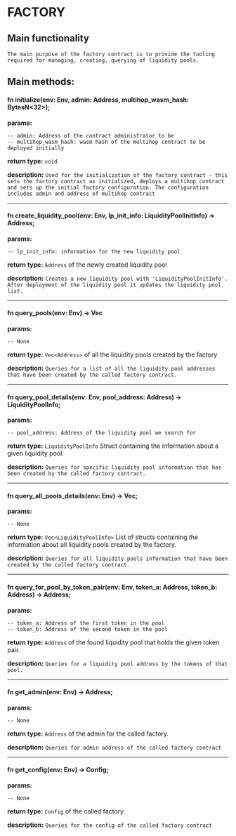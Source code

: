 # FACTORY

## Main functionality
```The main purpose of the factory contract is to provide the tooling required for managing, creating, querying of liquidity pools.```



## Main methods:
#### fn initialize(env: Env, admin: Address, multihop_wasm_hash: BytesN<32>);

**params:**
```
-- admin: Address of the contract administrator to be
-- multihop_wasm_hash: wasm hash of the multihop contract to be deployed initially
```
**return type:**
`void`

**description:**
`Used for the initialization of the factory contract - this sets the factory contract as initialized, deploys a multihop contract and sets up the initial factory configuration. The configuration includes admin and address of multihop contract`

<hr>

####  fn create_liquidity_pool(env: Env, lp_init_info: LiquidityPoolInitInfo) -> Address;
**params:**
```
-- lp_init_info: information for the new liquidity pool
```
**return type:**
`Address` of the newly created liquidity pool

**description:**
`Creates a new liquidity pool with 'LiquidityPoolInitInfo'. After deployment of the liquidity pool it updates the liquidity pool list.`

<hr>

#### fn query_pools(env: Env) -> Vec<Address>

**params:**
```
-- None
```
**return type:**
`Vec<Address>` of all the liquidity pools created by the factory

**description:**
`Queries for a list of all the liquidity pool addresses that have been created by the called factory contract.`

<hr>

#### fn query_pool_details(env: Env, pool_address: Address) -> LiquidityPoolInfo;

**params:**
```
-- pool_address: Address of the liquidity pool we search for
```
**return type:**
`LiquidityPoolInfo` Struct containing the information about a given liquidity pool.

**description:**
`Queries for specific liquidity pool information that has been created by the called factory contract.`

<hr>

#### fn query_all_pools_details(env: Env) -> Vec<LiquidityPoolInfo>;

**params:**
```
-- None
```
**return type:**
`Vec<LiquidityPoolInfo>` List of structs containing the information about all liquidity pools created by the factory.

**description:**
`Queries for all liquidity pools information that have been created by the called factory contract.`

<hr>

#### fn query_for_pool_by_token_pair(env: Env, token_a: Address, token_b: Address) -> Address;

**params:**
```
-- token_a: Address of the first token in the pool
-- token_b: Address of the second token in the pool
```
**return type:**
`Address` of the found liquidity pool that holds the given token pair.

**description:**
`Queries for a liquidity pool address by the tokens of that pool.`

<hr>

#### fn get_admin(env: Env) -> Address;

**params:**
```
-- None
```
**return type:**
`Address` of the admin for the called factory.

**description:**
`Queries for admin address of the called factory contract`
<hr>

####  fn get_config(env: Env) -> Config;

**params:**
```
-- None
```
**return type:**
`Config` of the called factory.

**description:**
`Queries for the config of the called factory contract`

